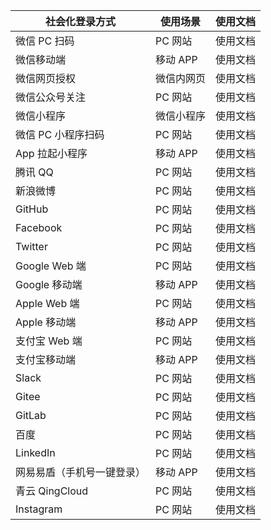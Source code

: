 | 社会化登录方式             | 使用场景   | 使用文档                                                                                                              |
| -------------------------- | ---------- | --------------------------------------------------------------------------------------------------------------------- |
| 微信 PC 扫码               | PC 网站    | <router-link to="/guides/connections/social/wechat-pc/" target="_blank">使用文档</router-link>                    |
| 微信移动端                 | 移动 APP   | <router-link to="/guides/connections/social/wechat-mobile/" target="_blank">使用文档</router-link>                |
| 微信网页授权               | 微信内网页 | <router-link to="/guides/connections/social/wechat-mp/" target="_blank">使用文档</router-link>                    |
| 微信公众号关注                 | PC 网站    | <router-link to="/guides/connections/social/wechatmp-qrcode/" target="_blank">使用文档</router-link>              |
| 微信小程序                 | 微信小程序 | <router-link to="/guides/connections/social/wechat-miniprogram/" target="_blank">使用文档</router-link>           |
| 微信 PC 小程序扫码             | PC 网站    | <router-link to="/guides/connections/social/wechat-miniprogram-qrconnect/" target="_blank">使用文档</router-link> |
| App 拉起小程序             | 移动 APP   | <router-link to="/guides/connections/social/wechat-miniprogram-applaunch/" target="_blank">使用文档</router-link> |
| 腾讯 QQ                    | PC 网站    | <router-link to="/guides/connections/social/qq/" target="_blank">使用文档</router-link>                           |
| 新浪微博                   | PC 网站    | <router-link to="/guides/connections/social/weibo/" target="_blank">使用文档</router-link>                        |
| GitHub                     | PC 网站    | <router-link to="/guides/connections/social/github/" target="_blank">使用文档</router-link>                       |
| Facebook                   | PC 网站    | <router-link to="/guides/connections/social/facebook/" target="_blank">使用文档</router-link>                     |
| Twitter                    | PC 网站    | <router-link to="/guides/connections/social/twitter/" target="_blank">使用文档</router-link>                      |
| Google Web 端                     | PC 网站    | <router-link to="/guides/connections/social/google/" target="_blank">使用文档</router-link>                       |
| Google 移动端                     | 移动 APP    | <router-link to="/guides/connections/social/google-mobile/" target="_blank">使用文档</router-link>                       |
| Apple Web 端               | PC 网站    | <router-link to="/guides/connections/social/apple-web/" target="_blank">使用文档</router-link>                    |
| Apple 移动端               | 移动 APP   | <router-link to="/guides/connections/social/apple-mobile/" target="_blank">使用文档</router-link>                        |
| 支付宝 Web 端              | PC 网站    | <router-link to="/guides/connections/social/alipay-web/" target="_blank">使用文档</router-link>                   |
| 支付宝移动端               | 移动 APP   | <router-link to="/guides/connections/social/alipay-web/" target="_blank">使用文档</router-link>                       |
| Slack                      | PC 网站    | <router-link to="/guides/connections/social/slack/" target="_blank">使用文档</router-link>                        |
| Gitee                      | PC 网站    | <router-link to="/guides/connections/social/gitee/" target="_blank">使用文档</router-link>                        |
| GitLab                     | PC 网站    | <router-link to="/guides/connections/social/gitlab/" target="_blank">使用文档</router-link>                       |
| 百度                       | PC 网站    | <router-link to="/guides/connections/social/baidu/" target="_blank">使用文档</router-link>                        |
| LinkedIn                   | PC 网站    | <router-link to="/guides/connections/social/linkedin/" target="_blank">使用文档</router-link>                     |
| 网易易盾（手机号一键登录） | 移动 APP   | <router-link to="/guides/connections/social/yidun/" target="_blank">使用文档</router-link>                        |
| 青云 QingCloud             | PC 网站    | <router-link to="/guides/connections/social/qingcloud/" target="_blank">使用文档</router-link>                    |
| Instagram                  | PC 网站    | <router-link to="/guides/connections/social/instagram/" target="_blank">使用文档</router-link>                    |
